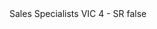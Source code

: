 <?xml version="1.0" encoding="UTF-8"?>
<CustomMetadata xmlns="http://soap.sforce.com/2006/04/metadata">
    <label>Sales Specialists VIC 4 - SR</label>
    <protected>false</protected>
</CustomMetadata>
